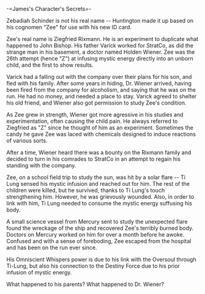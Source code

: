 -=James's Character's Secrets=-

Zebadiah Schinder is not his real name -- Huntington made it up based on his cognomen &quot;Zee&quot; for use with his new ID card.

Zee's real name is Ziegfried Rixmann. He is an experiment to duplicate what happened to John Bishop. His father Varick worked for StratCo, as did the strange man in his basement, a doctor named Holden Wiener. Zee was the 26th attempt (hence &quot;Z&quot;) at infusing mystic energy directly into an unborn child, and the first to show results.

Varick had a falling out with the company over their plans for his son, and fled with his family. After some years in hiding, Dr. Wiener arrived, having been fired from the company for alcoholism, and saying that he was on the run. He had no money, and needed a place to stay. Varick agreed to shelter his old friend, and Wiener also got permission to study Zee's condition.

As Zee grew in strength, Wiener got more agressive in his studies and experimentation, often causing the child pain. He always referred to Ziegfried as &quot;Z&quot; since he thought of him as an experiment. Sometimes the candy he gave Zee was laced with chemicals designed to induce reactions of various sorts.

After a time, Wiener heard there was a bounty on the Rixmann family and decided to turn in his comrades to StratCo in an attempt to regain his standing with the company.

Zee, on a school field trip to study the sun, was hit by a solar flare -- Ti Lung sensed his mystic infusion and reached out for him. The rest of the children were killed, but he survived, thanks to Ti Lung's touch strengthening him. However, he was grievously wounded. Also, in order to link with him, Ti Lung needed to consume the mystic energy suffusing his body.

A small science vessel from Mercury sent to study the unexpected flare found the wreckage of the ship and recovered Zee's terribly burned body. Doctors on Mercury worked on him for over a month before he awoke. Confused and with a sense of foreboding, Zee escaped from the hospital and has been on the run ever since.

His Omniscient Whispers power is due to his link with the Oversoul through Ti-Lung, but also his connection to the Destiny Force due to his prior infusion of mystic energy.

What happened to his parents? What happened to Dr. Wiener?

